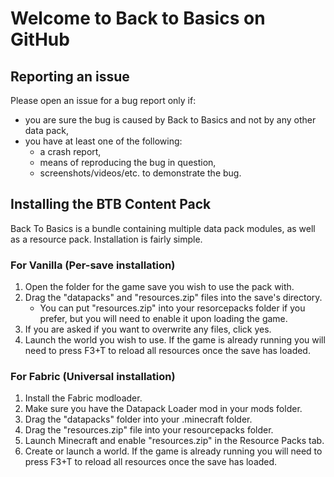 # Welcome to Back to Basics on GitHub

## Reporting an issue

Please open an issue for a bug report only if:

* you are sure the bug is caused by Back to Basics and not by any other data pack,
* you have at least one of the following:
  * a crash report,
  * means of reproducing the bug in question,
  * screenshots/videos/etc. to demonstrate the bug.

## Installing the BTB Content Pack

Back To Basics is a bundle containing multiple data pack modules, as well as a resource pack. Installation is fairly simple.

### For Vanilla (Per-save installation)

1. Open the folder for the game save you wish to use the pack with.
2. Drag the "datapacks" and "resources.zip" files into the save's directory.
    * You can put "resources.zip" into your resorcepacks folder if you prefer, but you will need to enable it upon loading the game.
3. If you are asked if you want to overwrite any files, click yes.
4. Launch the world you wish to use. If the game is already running you will need to press F3+T to reload all resources once the save has loaded.

### For Fabric (Universal installation)

1. Install the Fabric modloader.
2. Make sure you have the Datapack Loader mod in your mods folder.
3. Drag the "datapacks" folder into your .minecraft folder.
4. Drag the "resources.zip" file into your resourcepacks folder.
5. Launch Minecraft and enable "resources.zip" in the Resource Packs tab.
6. Create or launch a world. If the game is already running you will need to press F3+T to reload all resources once the save has loaded.
